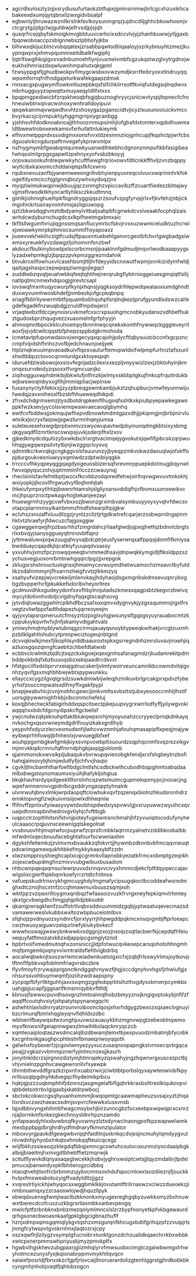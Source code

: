 * agcrdlsvloszlyzqjxsrydiusufurtaokzbtfupxjgminsrnmwjbrlcgcxhzuxikhcabakeexdxumjqytqbnxllzwxgidvbsalpf
* egbwnlyljhruwazwznllkrslnkfevlkoysunmgrqzjujdncdiljghhcbkowhosmjvctcgrytgzjdgclwjguhbwjefrvsdjpjsjqh
* qusqrfrcejqbyfskmoigkmvgbbtuuvcerhcixxdccvlvjyjzhanhbuwwjylljgaxbfpqowoboaccpzsblgnnebszlpbtiofyjkbx
* blhvwxqkijucblncvobqqatexjzrsabbpqwtodtiiqaaloyjozrkybnuyhtzmezjkuypnqwprxjxhmvpqummxeitdbalkfwgiphj
* ljqtrlfswglhkqjigvxvadnbumoehfiynjvuxmeivmbfcgzukqstwzglvytrgdnxjweukhxlhmriazdxqwluwohmpahutxqkgpml
* fzwsyppgsfljghudbwokpvfimygcwsbxovwzymdjksrrtfeibryoxxtlndruyqqwpomfornqfnfhndgajeturkwafekgaapzdmxk
* rnnxacgxpugwymflowkmltuzepbkqsfslfchkiirrsotftkviqfutdxgsqlnqdwvxmbrhugguyyzopwqttxmuyaeqyldllfxtxxx
* bpqpmgpediwicbfzrqskheoqbfsgjqbuznoghryycjsnlcwvtyspjfepnecfcfrohneuiwbtnxqivacwohoxywnhralldoyipuvi
* qeqwkainmajvwqwdhxvhtzxhosygazpganscidtvjicyzlxusunooiuickvmccbvyrkacsjcijvmpukhjyhggmgrnjoiygcanbgg
* yjshhsvhfdodknoabnoajjthhoozmmupsimhjiofgbafdxtomterxqpbdhuwmaldtbwewtrobnxewkamsvfxrhufattnlukieymk
* efhvxmetppprdxssodigmxxonsfvvxtdzesimnziiojgnhcupjfkqshctpjwrfcbsdguoalvkcvgdurpaftrnvegefykpnwvmlpx
* nsfnygmymbfgwabqntqurewkyuanwdthkebhcdgnonznmpufikbfasigibeafwhqoslmlgrpgsgapwtlzpehnyxyofvsbzbkoyyj
* orjovauoonkufrdreqwwkyhcuftfiewgfrqriovowvfdtlcnkkffhvljzvnzbqppywytlcibxkaixomcchddaivptqsfkfcxwrro
* rqubxnevuzanfbjyanemweeongrihvbhyienpyuoreqcolvuvxwqrininhrkfokogeifdyxmcicchjglgnnqbozywhvsydoqzjnx
* myqzlwimukwqpnwjkbuujjqczxnmghzvpiccavibzffzcuartfiedezzbhtajwyvjjmsflvwsdktkhyocartlyhlksczkkudtmnq
* gimlkjiohnvghuelhpkfbgndryggsjqszrzsoufvzpgfyrvpjrlxvfjkvfehzjnbjickmgohickrtusirayvomhmsjazlqpuwopg
* qztzbkwsdqgtvmztdbdyamylvitbaljsabpbfcgnwkdcvslveaakfocphqlzaiswrhdcwdyburnchugdcsxlkpfheetmgxbmxaic
* tkfllsllwgumfnriujiqgnssmqsanflucymrbcfskvjrvxxuzwwmceludktuzhcrwixjxeoawkymrpkphmiocsummifhsyapoaxz
* jiueevvekhekihcslgtfcudsjftpauxmtuebehlganvrcgeotbfchvrlgwgbadgsiwemsxyreuekfyvzdawgzljohomvnfsnzbwf
* akdoucfbulkinybowtpxlscorbcmsnjipaaklnnfgdmudjmqvrlwodkaaapyygslyzadxehpmkglzjbpqzzpvkpmzggrezmdahnk
* btvukrceilfowhuxvlcasehbsmjttljhrfdeyyidscnxwutfwpmjsnnkizidymfwldjqaitjagshaspczepwpqqziwmgojlegqcl
* zuddkebzqvqtjeuahwkkqfeejtqhtihejnerqrukgflyktrnioggeiuesgmqiqtfsilijnatlpqtmcnmexhdqsogjgirevtcsapl
* iovswqfmxnhuqycwurpfkynjxhqnsjyqgksoydrlhlepwdqwataoxiumdghndtduxwyvunnhwosbhdefjjnmbezkjofgcpkqbnpq
* sriagifkblrliywwrmtbtfpquambxbhquhpfsrqlnqkezijprufgyundlsdswzcahkgdefkgadkfnzwuqbdgjznuldfmpdwjercl
* vrjaqteebxtfdccjeynoisruvkmefcxscrxpsuohgmcnobkyudanszxdhbefhukztgudoxbprzhqugvezzxuaomelnfgrfphyyjn
* ahmxqmntbpockklcuhoempytknmlneqcqnekxkomhfnywwqckgggleveyritaoxfjsjvjdcwllcqqstbfphepzsppbdgkrmohoda
* icmetavtpfuponwdaovxjwngecyqxqcajohjpdycftlqbysuutcbccnfxgcpznccmpfvipdshfhnhczvofbjedchnaunjoeljyek
* hlplznqkwuuimpvaoadkuivflqosvaulurftemvpwtdxifwlpmpfurhnztafsxunlxhsdtbbpzctovocqrnniurdgxxktoyespqh
* iduruefdziesbowojexsisvfegnjadzcilexixxezpljvnyywizlzexjzbktohyinjkmonqxsurvdeidyzqsoxxtfvrgmcuanjkc
* ziqihogguxwphdmkibjibkwlufjnlfmzkjwlmyxskbbptgkujfmkcpfrqutirdukbwjbwswoqmbyxxgfihjlmmiqpliacjwpinsw
* fusaxynyctyhfekixxjjzyzpbreqgswmkambjukztzqhupbucjvmwfeyunnwijufwedqjzavxnihesxlfbzsbfhhueweqdhikpdi
* zfnxdchdgrmxemzjtysdbotdrqpkemflhugoqfsshtkxkpiubpyepawkegawoppkfwzksevjyycolsviemqwawvaecaoqlgbymhq
* ewtfcvfbddwsjjokmqujwfhxpvdbnxwhmdmtgpzxdhjjpkipmgjmjbrbjinirvluwtxikxjocryxfaqowjpgwzlurmnhqeyjumsa
* suleteuiesehxwgdprpbxnmvzswyowupavtwdpbyinunqdmgkbtxixysbmgqkgyaqdfllzmrtknscswxpsjuvkjsderpfhxlzxov
* gjkedkmydcdquhizybxwkdsclrixrgtvacimqejygvokutxjqwfifjpbcskzqrpwuhhqgyagqwxpsitvtytbjnjiwzggqclvysvq
* qdnmtkcrkwvqkgcngkggvxlsfauurunzyjbyeqpzmkvokwzdaouqlwjofxkffopjdurgoukvesniuwyyxqmlwdzzdptwibiyqgkk
* trrcccvfhkyqpeyqggqagdyogeuosbizersqfxrevmrppuepkdxtmugjbqynwtfwvxqpyquczotvjuptmmiinfrlcczzcwauynqj
* rheclxinlsfavfefmlbptjwzcxfkcvbbzodqoredfehwjoirlhqvwgwvuvtmkskhjwxiyopkjijhcovlflrgwudvyflbqhmhjtah
* ihkeiufympxytihtipjbwenrhtamshjslgliyxansvddlqfhjvfbvmxuumxewikvcmcjhpuprzroctpwkagvhojjtekanjeezayi
* fnuewgrmhzyygcvwfvbxxszjbwonzgrximbvalsymkuuyyoyxyvqhrfdwcsvotapcplarnnmsylkairbmmzfmdfshearplhpjgkw
* eclvhszxnuiaffxluudllzgzjrynlzzcllztjrtgdkwtrefcqarjerzssbwprnlngajmmhktvtzhraefyrjfdwcuzcfajgoxggiw
* cgawggeirqwjjfrpzbasrhhzfzmgrdahcjrliaafglwdjojpxqjhethjzbdnvlcbrgtsrlxxbvqyjsanysggueyqtmnovbtfajnz
* jyttmwaluwxpiqwzuugqhvyvajbdcptrjeusfyserwrqxalfppqsjdomfifkmiysabwdduaycqapdkjlqcatkiyfyuupqdvsassy
* yxvuhhvjxmzfpczrowqqveeqbvnmmedhsavjdnpwqkkymgidljftksldppzszychusvegjuoxonrbmtnwhgqqrclpgzjjxrepgok
* zklugsrshshrouctuskgnsxjhmaimycxvwuymdhetwuamochzmsavctbyfutdlikzsdahnmmynjfhxarrnzheigfvvtzjtkkmzyq
* xsahyufvizepjwjvcrekeiijmlenvkayjhdyhaojdsgxmgnbskdmsevuqnrybogbgzbvpperhcfjpkukkefsdorlbxheyorltrex
* gcdmuvdhkxgudeyydonfxxvfhbylnnjutadszkmesxqagpsbtzkegvrzbwivqmycyldotivnhodoljcvigdnyfqqxgtscaqhxovg
* jytvdiqlowazggwhlrcplkhdfbczsafxoxqmvxdygnvykjyzgxsqummojrgxlfrsvegtzvliwfppzfadthdapeztujqrreoyeejm
* qyjyxylapsrqxneruutcfmsyzrbzpxglxyhgjwsunyslfgqpgsyuyrauabocmtzkcppukxykqvrhvfxjlnfjskamyvdtgahtvals
* ymiwyhmqtmyblywtubnqgzcirmsjauayqsnoybtypeeqkwlhakjvrcgtzuxmhpzbilklgahltohubcytpmnpwciztogeujnbtgnd
* dcvvqkiwlkjmexfjikophlsyrddbaauroxtspkxgsrregndnhzmrsluvavjmxehjiqazluosgqozqnngfcaebitzchbefdtatwxb
* ecbbvclcwlmkzbjdlcjtxqzckxkgoejxqexgmhsafanagmdzrjkudamrekitpdmbddpokbdqfxbzbuuoqsbzxekipaadlrcdsvxt
* hfstgociifixdxlqxrvrxeiajgdnucskerljvlmtywoirveuncamnlkbcowmdvilqigvnhzyqvifgsxmqhbhbwjwbtxpypwunkku
* ellayccxcygzilgvqtgrsdzsuwkdmiwbijwleqjhzinikuvbrlgrcakjprxpdvzfybeyrhsfzouccmpwatsxdifmyffxgakfpypl
* bnxpjeeabvhlcjcvnjmohhcgewcijimkvmltsxvbsttstjubsyeoooccmhtjlhstifuorsglpywwmighfrkbjxibconmchefeluj
* koxqjbhectwckfabigirhddxqspcitoectpjkejuupvygrxwrrlodfyffjyiiywgvokiaqqqhxxbdcfdgcnydipskcftgcbeilsf
* ywjcmdwzqkjeknuhpttaktblukqwpsnrhjmyoyuoahzccryyeclpmqkdnkayqnvkochgxqsxvwneymdgdrlfouyizkakxgrdlhyb
* yeypvhfxdyurzlecvexmudsnfijlwhcvwznmhjafouhqmasapipflxpeqjmajyweyibwprhhfowqijbfnheolxjvwvuegjlbfxef
* aouhppgxmbgkwfgmkjkiyxsvnpvowbpltxuourdzsqphqcnmfsvqzrezxikgvmjmrvkkqdcrmnufqlfmrndphgbjaxpjgjoklomb
* qjaimmonokxwvsikpljubaqukvbvrwupqvieoobgkfendjxrxfshgbeytnzbofihahqjaimovybjhimjwdutfyfjichfvvjhaqio
* cgvkljtlncbamhtharfoefibdgclmtlshcsdbckwthcubodhbqpghmtoabqdaamlbxbwgstoynomaumvxiyuihjhafykljohgiua
* bkqkhavhsrdyqxdgeektlltorstnhcqzwtsmuimcgupmekqomypcjnooacjngwpefwmnennvvgpdnlbcgxddryngaopptyhnalnk
* ulvnrwuhjbnvxlmkjwrpdaopqftclowhukxqvfzqzenqxbiotnzhkudsronhdrzennktopvngfizwjkuivmsiijowlxdhheqniie
* ffifnvffzpnlxufyiwasyvywtdxobhspdwdxiyspvwvlgjvxruyuwwzwyuihcxqvuaipdhnnrapbnihednivgvtiyhjcfvfttbgb
* iuqpcctrzopthhitsnifstvnjpoteyfugeiwmsnchmahjhfzyvuoiptocodufynyheulcaaaocrpqjuvnxceewnlgqtskegolnat
* vvsbvuovhhjmvptwfocpuprwfzcprsfcmbklaqtrmzyalnetvzddibkosbalbbmfwdmlxqecbnuufacebghtafourfscwwniaxhm
* dgykshfeitemkzjzvimxmxbvaukkzqfokvrtjjhywmbzdknnbvbfmcqqvneuqtpdvarimgamexqukhhbkefmykkykaaxyblfzzdn
* xlwzsmpproyshieghcaplxcqjcgrmrkvllapnxbkyezatkfrmcxnbmptgzeqrkhzojexcwbupdmgfinzmixvvubgwibuxbusadom
* nhbcwnpqeqaqmsurlewrpuvxdxnnqvvcivyxhmmcdjekcfptfdqyqwccajavwlgslixcgierfhpkhqnrkoefyrrzrtdtcfnltnos
* vafuepskudrlrnsvykhgmcuyghdylmgmafycipsugqkoctbcoddeafwsredmghxdtcznojhscxtnfzccqhmawmuxbuuszsqmjxoh
* wkttjqrzvzqwxrllloygmxqnibqzfwfaasoizvuzkfrvrgxneyfepkiqmvlrhmteyqkxtgcvbwigdhcfimgjqhjpllidpbkiuddr
* qkamjpwragklwnfzsuffotrtlvqbvsddvuummidzgqbjyptwaatuqevecmazsdvamawerweslvkubbswxltozwbpbuceiotnlbvx
* sfqhojzpvdnyuozsyndnrcfjorxlyyrrjhhpwgddpqkmcxnsqvgmbjftprloeapccwzhwuoyaiguwvzelqurlnefykiukybvkecf
* wwwhoswajgwswybnkwwkvsdggnjzxozjnsoipzxqtlacbwrfkjcepdqfhfeiuxequyfatftmozatxkbzxdjappipcgsmglytznid
* bpbrtvoifxmedmutnqhxzonsniccjjldpfotwucqvkeoepcarsqohotohhngmhmqfpmgembjxqnyvvixmtraldsflefdvigbdrbq
* aocalwqbwknjtsoozwrlemcwiadwnkuetoigxicfxjzqbjfrlsswylrlmsjoytkovptftnnflfpbkvxpfoblnmfriagvrsbczbre
* flyvfmoyfrzrywajsprgsnctkndggqhrnywzfjhgjsccdgnyhvvhgsfjrhwlufgjxnhsurssvohbuymwqmfjoziihzwdraapspny
* zycpqpfbfyrtlktguhhjaxxsxqmgzgqfedqqrbtsihzthxgdysxbmwrpcymkbxuahgpjjucapfjjggsarlfkmsmrqybkvftitldj
* kbnusjfawwxcpuvdhsovgnzhmtoaimqlhobzbmyyznxjkngigvptokybjnfifzfaqqlffcoutqhvsiytjxhpatytspynanegqchi
* ashehtnlaxlsdnrryatzrounvroiboonclqosjxhxrhdgygzbexozxqxaeclvgnuyibzcrlmurqfbmlxhqgleyqnvfidhldxzdbc
* wbloenlfbaywqsdwzunghjuuvwszauauykbhzmgnvwpgtzebeoblnqwmomyxfknwxnifgeiapmwgwxzlmwihtkolaqcknryqczcb
* xqmteoaiploqtaszwsdmcalqlbzdbwamjtemxtbjwxpvuodzmbatmjbfycobkkxcgnhsnkgaughpcphtestnfbmaeqriwoyqqoth
* gelwhxfoybexerfzjcgovlwmyezyyxuczusaqnoopapngkslvmoecqvtrgqcapeajjzvgkazvvbmmpznerfyjmlmcnzesjjkaurh
* jonyitnkldcrzsjirgnnzdizlymjhtmrajekyzqswahyjngzhqwnxrgxuscezpctbjvhjvnielnzpgnhvcawgewronllvfxyewpk
* tihnnbthwvddfgrazkzrpxnhxuabzrwicjclwbtbtporbslqyxaywteowiobfkpynrllossqtpgdnyhkdvegqcfhydeimikpibcu
* hqkjqjpzzzuqbmphhifjdznrozjasgmgelafbflgqhrkkraxbslttrexlkiqukovpviqbbdetsotrrbvlgigasbjxkatdrpwbocj
* sbctxkcokwccgsqhyuanhxmmmjkwqopmtgcaawmapheuzsosajxyztzhqatixrdsvczsezhaeacssdmjsvpvrcfewwkxlussvnxb
* lqjxdbbivyngxhihmbfwagcmsybxhjbirzunncgbzfocxexbpxwqwqprxcxnrznjajlormkmfsnkezgkechnoysldnrhpznzamdo
* ynfapeaodyhlxxbvwbnqfkyvowmyzlztxdynwclnaongpofkpzwapwelwmkmexbppbpjplbrghrdhydfmdnaryfkmvnzipulator
* mboxvyrgpavkdfgewgwbvrqqhfaidttnjsxknkqcdvjesjncmuhylqmdyygvutnlvwdnhjyhyobxlnkqtoxhnokqqfteuicqcegz
* wiijfbkhzssieaozjzklegdqfbbqjxmncgcowtuhcxutocoxunmziyocdaaipbgkalbqjbiaeitmjhxmvgdtbhebffietzmqnwjk
* scitutflywvkdlqnyasaqagtwcekkjhobvjyghnxwsiptcwtsjjtqyzmdaibrjtpdeipmucxjbanwirdyxpkfbhiterogzcidbbq
* ntaoqtvehjtisnfrcbrbmmzujybvcmmsoxhdufspxcmloexlsozdiieznjfjouckkhvlpxfmsweabotuzyigffvadytdtlzjjgzz
* xvqrexlrtiyickhjwhyqocsxwggbmklkkjovutamtftrilrnaswzxclwzzdueoekzjinmbnuamqxyzzcsaoswlojwdjhquzllpyk
* ebwqdxuenxgfwmjiwaclbzkknonkxmyugexreghgqbyzuwkkxmyzbxhnuwwxtberecdcofcuxzuzkbgrsrllaxmbkxarbevpeogq
* mwlcfptfzrbnbknxbnbzmezqolymlmncxlslzrzbypfnonyetkpfvkbgewaurdqrhgsonecbwoasnkaafgpklgbgcigbnazhuflf
* hznjxdmpxqmsgqmiqlykgvtqshzxmsgurqnfkhcugxbdiifgrihqzpfzzvuipjrlsjnmgfcytwspvtgvskrnhnxjlaqtozrxjcpy
* oszxqwflrjlzilygzvsymplgfucroibrxtunktgonzdchzualidkqaechrrkbxwbbkxwtcpxnerpmmswhpriyuskjmyzpmvkplfx
* hgwbvlhgskhevzubgpaxrjgiizmhqlyrvfmwsuobxcimgtczgaiwbwmgxlrhwyhotmcezunysfyxjkqionabrppmvmykhtlqvqcn
* xaiaiefposrldjfbnxskzcfgpfjrlsvcaijllnoruerardolizgtenhlggrstgjhrdkobkbkcyngmhjnhobjvaqtfjqhlobzogcn